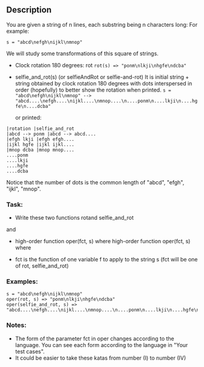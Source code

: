 ## Description

You are given a string of n lines, each substring being n characters long: For example:

`s = "abcd\nefgh\nijkl\nmnop"`

We will study some transformations of this square of strings.

- Clock rotation 180 degrees: rot
  `rot(s) => "ponm\nlkji\nhgfe\ndcba"`

- selfie_and_rot(s) (or selfieAndRot or selfie-and-rot) It is initial string + string obtained by clock rotation 180 degrees with dots interspersed in order (hopefully) to better show the rotation when printed.
  `s = "abcd\nefgh\nijkl\nmnop" -->
"abcd....\nefgh....\nijkl....\nmnop....\n....ponm\n....lkji\n....hgfe\n....dcba"`

  or printed:

```
|rotation |selfie_and_rot
|abcd --> ponm |abcd --> abcd....
|efgh lkji |efgh efgh....
|ijkl hgfe |ijkl ijkl....
|mnop dcba |mnop mnop....
....ponm
....lkji
....hgfe
....dcba
```

Notice that the number of dots is the common length of "abcd", "efgh", "ijkl", "mnop".

### Task:

- Write these two functions rotand selfie_and_rot

and

- high-order function oper(fct, s) where
  high-order function oper(fct, s) where

- fct is the function of one variable f to apply to the string s (fct will be one of rot, selfie_and_rot)

### Examples:

```
s = "abcd\nefgh\nijkl\nmnop"
oper(rot, s) => "ponm\nlkji\nhgfe\ndcba"
oper(selfie_and_rot, s) => "abcd....\nefgh....\nijkl....\nmnop....\n....ponm\n....lkji\n....hgfe\n....dcba"
```

### Notes:

- The form of the parameter fct in oper changes according to the language. You can see each form according to the language in "Your test cases".
- It could be easier to take these katas from number (I) to number (IV)
